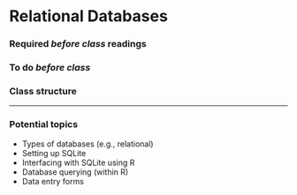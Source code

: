 # Relational Databases

### Required _before class_ readings

### To do _before class_

### Class structure

***
### Potential topics
- Types of databases (e.g., relational)
- Setting up SQLite
- Interfacing with SQLite using R
- Database querying (within R)
- Data entry forms